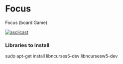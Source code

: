 # Focus
Focus (board Game)

[![asciicast](https://asciinema.org/a/xfSZIlrkSyhbYbSkXhlOcXpwF.svg)](https://asciinema.org/a/xfSZIlrkSyhbYbSkXhlOcXpwF)
### Libraries to install
sudo apt-get install libncurses5-dev libncursesw5-dev
